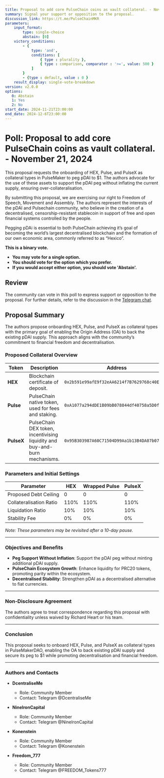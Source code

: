 ```yaml
---
title: Proposal to add core PulseChain coins as vault collateral. - November 21, 2024
summary: Signal your support or opposition to the proposal.
discussion_link: https://t.me/PulseChainMKR
parameters:
    input_format:
        type: single-choice
        abstain: [0]
    victory_conditions:
        - {
            type: 'and',
            conditions: [
                { type : plurality },
                { type : comparison, comparator : '>=', value: 500 }
            ]
        }
        - {type : default, value : 0 }
    result_display: single-vote-breakdown
version: v2.0.0
options:
   0: Abstain
   1: Yes
   2: No
start_date: 2024-11-21T23:00:00
end_date: 2024-12-6T23:00:00
---
```


# Poll: Proposal to add core PulseChain coins as vault collateral. - November 21, 2024

This proposal requests the onboarding of HEX, Pulse, and PulseX as collateral types in PulseMaker to peg pDAI to $1. The authors advocate for the use of these assets to support the pDAI peg without inflating the current supply, ensuring over-collateralisation.

By submitting this proposal, we are exercising our right to Freedom of Speech, Movement and Assembly. The authors represent the interests of the pDAI and Pulsechain community, who believe in the creation of a decentralised, censorship-resistant stablecoin in support of free and open financial systems controlled by the people. 

Pegging pDAi is essential to both PulseChain achieving it’s goal of becoming the world’s largest decentralised blockchain and the formation of our own economic area, commonly referred to as “Hexico”.

**This is a binary vote.**

- **You may vote for a single option.**
- **You should vote for the option which you prefer.**
- **If you would accept either option, you should vote 'Abstain'.**

## Review

The community can vote in this poll to express support or opposition to the proposal. For further details, refer to the discussion in the [Telegram chat](https://t.me/PulseChainMKR).

## Proposal Summary

The authors propose onboarding HEX, Pulse, and PulseX as collateral types with the primary goal of enabling the Origin Address (OA) to back the existing pDAI supply. This approach aligns with the community’s commitment to financial freedom and decentralisation.  

### Proposed Collateral Overview

| Token      | Description                                                                                         | Address                                      |
|------------|-----------------------------------------------------------------------------------------------------|----------------------------------------------|
| **HEX**    | Blockchain certificate of deposit.                                                                 | `0x2b591e99afE9f32eAA6214f7B7629768c40Eeb39` |
| **Pulse**  | PulseChain native token, used for fees and staking.                                                 | `0xA1077a294dDE1B09bB078844df40758a5D0f9a27` |
| **PulseX** | PulseChain DEX token, incentivising liquidity and buy-and-burn mechanisms.                         | `0x95B303987A60C71504D99Aa1b13B4DA07b0790ab` |

### Parameters and Initial Settings

| Parameter                 | HEX   | Wrapped Pulse | PulseX |
|---------------------------|-------|---------------|--------|
| Proposed Debt Ceiling     | 0     | 0             | 0      |
| Collateralisation Ratio   | 110%  | 110%          | 110%   |
| Liquidation Ratio         | 10%   | 10%           | 10%    |
| Stability Fee             | 0%    | 0%            | 0%     |

*Note: These parameters may be revisited after a 10-day pause.*

---

### Objectives and Benefits

- **Peg Support Without Inflation**: Support the pDAI peg without minting additional pDAI supply.  
- **PulseChain Ecosystem Growth**: Enhance liquidity for PRC20 tokens, promoting parity within the ecosystem.  
- **Decentralised Stability**: Strengthen pDAI as a decentralised alternative to fiat currencies.  

---

### Non-Disclosure Agreement

The authors agree to treat correspondence regarding this proposal with confidentiality unless waived by Richard Heart or his team.

---

### Conclusion

This proposal seeks to onboard HEX, Pulse, and PulseX as collateral types in PulseMakerDAO, enabling the OA to back existing pDAI supply and secure its peg to $1 while promoting decentralisation and financial freedom.  

---

### Authors and Contacts

- **DcentraliseMe**  
  - Role: Community Member  
  - Contact: Telegram @DcentraliseMe  

- **NineIronCapital**  
  - Role: Community Member  
  - Contact: Telegram @NineIronCapital  

- **Konenstein**  
  - Role: Community Member  
  - Contact: Telegram @Konenstein  

- **Freedom_777**  
  - Role: Community Member  
  - Contact: Telegram @FREEDOM_Tokens777  

